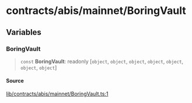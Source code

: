 # contracts/abis/mainnet/BoringVault

## Variables

### BoringVault

> `const` **BoringVault**: readonly [`object`, `object`, `object`, `object`, `object`, `object`, `object`]

#### Source

[lib/contracts/abis/mainnet/BoringVault.ts:1](https://github.com/PufferFinance/puffer-sdk/blob/a134afa1195c908a0a133640ac6c1de4a6ca709d/lib/contracts/abis/mainnet/BoringVault.ts#L1)
